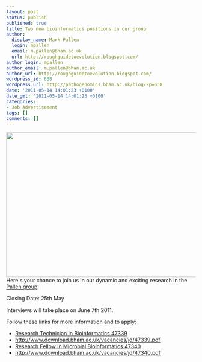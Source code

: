 ```yaml
---
layout: post
status: publish
published: true
title: Two new bioinformatics positions in our group
author:
  display_name: Mark Pallen
  login: mpallen
  email: m.pallen@bham.ac.uk
  url: http://roughguidetoevolution.blogspot.com/
author_login: mpallen
author_email: m.pallen@bham.ac.uk
author_url: http://roughguidetoevolution.blogspot.com/
wordpress_id: 638
wordpress_url: http://pathogenomics.bham.ac.uk/blog/?p=638
date: '2011-05-14 14:01:23 +0100'
date_gmt: '2011-05-14 14:01:23 +0100'
categories:
- Job Advertisement
tags: []
comments: []
---
```

<p><img class="alignnone" title="Pallen Group Wordle" src="http://pathogenomics.bham.ac.uk/Images/Pallen_research_wordle.jpg" alt="" width="836" height="384" />Here's your chance to join us in our dynamic and exciting research in the <a href="http://pathogenomics.bham.ac.uk/index.html">Pallen group</a>!</p>
<p>Closing Date: 25th May</p>
<p>Interviews will take place on June 7th 2011.</p>
<p>Follow these links for more information and to apply:</p>
<ul>
<li><a href="https://atsv7.wcn.co.uk/search_engine/jobs.cgi?amNvZGU9MTE4NTcwNSZ2dF90ZW1wbGF0ZT03Njcmb3duZXI9NTAzMjUyMSZvd25lcnR5cGU9ZmFpciZicmFuZF9pZD0wJnZhY2Zpcm0udmFjdGl0bGU9NDczMzkmcG9zdGluZ19jb2RlPTExNiZ1cmxfa2V5PTJmMmEyODIzMzcyYjI5MmEyZTJmMjMyZDIyMjgyYzM3N2UyODc5MjkyZjIyMmQyMzJiMjIyZTdmMmY3ODdlMjg3YzI5MjMyOTIzMmYyZTJjN2M3ZjdiMjg3Yjc4NzgyYzJkNzk3Zjc5Mjg3YjJkMjgxYQ&amp;jcode=1185705&amp;vt_template=767&amp;owner=5032521&amp;ownertype=fair&amp;brand_id=0&amp;vacfirm.vactitle=47339&amp;posting_code=116">Research Technician in Bioinformatics 47339</a></li>
<li><a href="http://www.download.bham.ac.uk/vacancies/jd/47339.pdf">http://www.download.bham.ac.uk/vacancies/jd/47339.pdf</a></li>
<li><a href="https://atsv7.wcn.co.uk/search_engine/jobs.cgi?SID=amNvZGU9MTE4NTcwMyZ2dF90ZW1wbGF0ZT03Njcmb3duZXI9NTAzMjUyMSZvd25lcnR5cGU9ZmFpciZicmFuZF9pZD0wJnZhY2Zpcm0udmFjdGl0bGU9NDczNDAmcG9zdGluZ19jb2RlPTExNiZ1cmxfa2V5PTM4MzQzNTM3MmMzMDMyMzEzNTM0MzgzNjM4MzEzMDJjMzEzNjYzNjUzODMwMzAzODMxMzEzOTY1NjUzMTMzNjQzOTMyMzMzMjM5NjI2NzM3MzczNTY0MzczODM2Mzg2NTMwNjA2MDMyNjQzODM2NjAwMQ">Research Fellow in Microbial Bioinformatics 47340</a></li>
<li><a href="http://www.download.bham.ac.uk/vacancies/jd/47340.pdf">http://www.download.bham.ac.uk/vacancies/jd/47340.pdf</a></li>
</ul>

